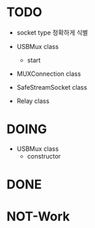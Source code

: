 TODO
====
  * socket type 정확하게 식별

  * USBMux class
    - start
   
  * MUXConnection class

  * SafeStreamSocket class

  * Relay class

DOING
=====
  * USBMux class
    - constructor
    
DONE
====

NOT-Work
========

